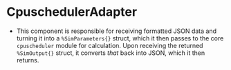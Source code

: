 # CpuschedulerAdapter

- This component is responsible for receiving formatted JSON data and turning it into a `%SimParameters{}` struct, which it then passes to the core `cpuscheduler` module for calculation. Upon receiving the returned `%SimOutput{}` struct, it converts *that* back into JSON, which it then returns.
